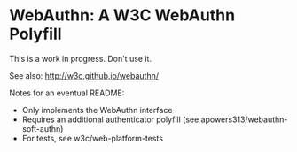 # WebAuthn: A W3C WebAuthn Polyfill

This is a work in progress. Don't use it.

See also: http://w3c.github.io/webauthn/

Notes for an eventual README:
- Only implements the WebAuthn interface
- Requires an additional authenticator polyfill (see apowers313/webauthn-soft-authn)
- For tests, see w3c/web-platform-tests